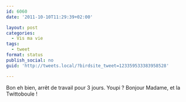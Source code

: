 ```yaml
---
id: 6060
date: '2011-10-10T11:29:39+02:00'

layout: post
categories:
  - Vis ma vie
tags:
  - tweet
format: status
publish_social: no
guid: 'http://tweets.local/?birdsite_tweet=123359533383958528'

---
```


Bon eh bien, arrêt de travail pour 3 jours. Youpi ? Bonjour Madame, et la Twittoboule !